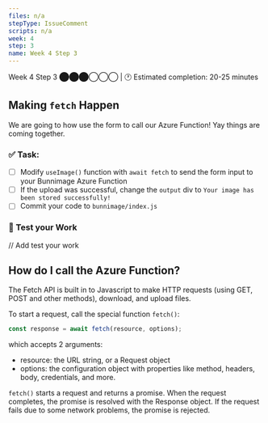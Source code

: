 ```yaml
---
files: n/a
stepType: IssueComment
scripts: n/a
week: 4
step: 3
name: Week 4 Step 3
---
```

Week 4 Step 3 ⬤⬤⬤◯◯◯ | 🕐 Estimated completion: 20-25 minutes

## Making `fetch` Happen
We are going to how use the form to call our Azure Function! Yay things are coming together.

### ✅  Task:
- [ ] Modify `useImage()` function with `await fetch` to send the form input to your Bunnimage Azure Function
- [ ] If the upload was successful, change the `output` div to `Your image has been stored successfully!`
- [ ] Commit your code to `bunnimage/index.js`

### 🚧 Test your Work
// Add test your work

## How do I call the Azure Function?

The Fetch API is built in to Javascript to make HTTP requests (using GET, POST and other methods), download, and upload files.

To start a request, call the special function `fetch()`:

```javascript 
const response = await fetch(resource, options);
```

which accepts 2 arguments:
- resource: the URL string, or a Request object
- options: the configuration object with properties like method, headers, body, credentials, and more.

`fetch()` starts a request and returns a promise. When the request completes, the promise is resolved with the Response object. If the request fails due to some network problems, the promise is rejected.

